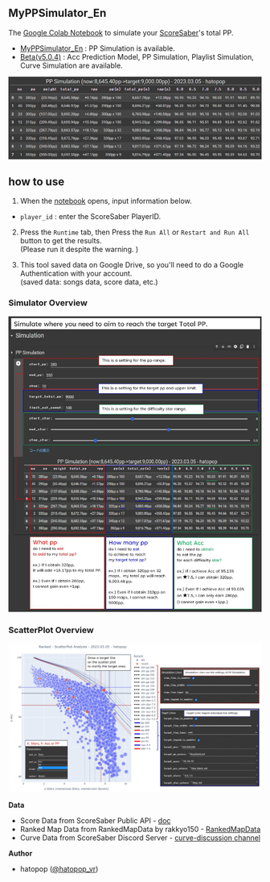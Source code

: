 ## MyPPSimulator_En

The [Google Colab Notebook](https://colab.research.google.com/github/hatopopvr/MyPPSimulator/blob/main/MyPPSimulator_En.ipynb)
 to simulate your [ScoreSaber](https://scoresaber.com/)'s total PP.

- [MyPPSimulator_En](https://colab.research.google.com/github/hatopopvr/MyPPSimulator/blob/main/MyPPSimulator_En.ipynb) : PP Simulation is available.
- [Beta(v5.0.4)](https://colab.research.google.com/github/hatopopvr/MyPPSimulator/blob/main/MyPPSimulator_Beta_En_20230522_v5_0_4.ipynb) : Acc Prediction Model, PP Simulation, Playlist Simulation, Curve Simulation are available.

![img](images/image_001.jpg)

## how to use

1. When the [notebook](https://colab.research.google.com/github/hatopopvr/MyPPSimulator/blob/main/MyPPSimulator_En.ipynb)  opens, input information below.
 - `player_id` : enter the ScoreSaber PlayerID.

2. Press the `Runtime` tab, then Press the `Run All` or `Restart and Run All` button to get the results.  
  (Please run it despite the warning. )

3. This tool saved  data on Google Drive, so you'll need to do a Google Authentication with your account.  
  (saved data: songs data, score data, etc.)

### Simulator Overview

![img](images/image_002.jpg)

### ScatterPlot Overview

![img](images/image_003.jpg)

<b>Data</b>
- Score Data from ScoreSaber Public API - [doc](https://docs.scoresaber.com/)  
- Ranked Map Data from RankedMapData by rakkyo150 - [RankedMapData](https://github.com/rakkyo150/RankedMapData)  
- Curve Data from ScoreSaber Discord Server - [curve-discussion channel](https://discord.com/channels/501624026532151296/1105521706057072811)

<b>Author</b>
- hatopop ([@hatopop_vr](https://twitter.com/hatopop_vr))
